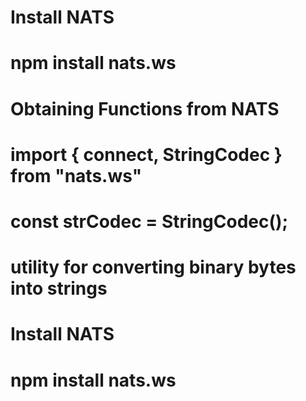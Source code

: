 # Install NATS
# npm install nats.ws

# Obtaining Functions from NATS
# import { connect, StringCodec } from "nats.ws"

# const strCodec = StringCodec(); 
# utility for converting binary bytes into strings


# Install NATS
# npm install nats.ws